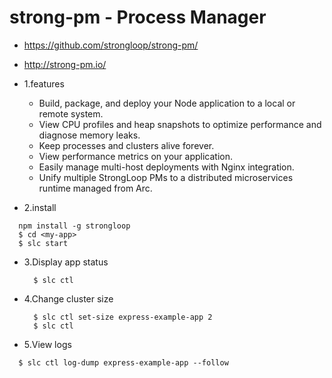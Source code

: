 # strong-pm - Process Manager

* https://github.com/strongloop/strong-pm/
* http://strong-pm.io/

* 1.features
  - Build, package, and deploy your Node application to a local or remote system.
  - View CPU profiles and heap snapshots to optimize performance and diagnose memory leaks.
  - Keep processes and clusters alive forever.
  - View performance metrics on your application.
  - Easily manage multi-host deployments with Nginx integration.
  - Unify multiple StrongLoop PMs to a distributed microservices runtime managed from Arc.

* 2.install

```
  npm install -g strongloop
  $ cd <my-app>
  $ slc start
```
* 3.Display app status
  ```
    $ slc ctl
  ```
  
* 4.Change cluster size
  ```
    $ slc ctl set-size express-example-app 2
    $ slc ctl
  ```
* 5.View logs

```
  $ slc ctl log-dump express-example-app --follow
```
